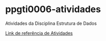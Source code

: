 # ppgti0006-atividades
Atividades da Disciplina Estrutura de Dados

[Link de referência de Atividades](https://github.com/agiribeiro/EDB1)
